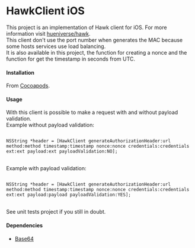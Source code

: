 HawkClient iOS
==============

This project is an implementation of Hawk client for iOS. For more information visit [hueniverse/hawk](https://github.com/hueniverse/hawk).  
This client don't use the port number when generates the MAC because some hosts services use load balancing.  
It is also available in this project, the function for creating a nonce and the function for get the timestamp in seconds from UTC.
  
#### Installation
From [Cocoapods](http://cocoapods.org/?q=HawkClient).

#### Usage
With this client is possible to make a request with and without payload validation.  
Example without payload validation:  
<pre>
<code>
NSString *header = [HawkClient generateAuthorizationHeader:url method:method timestamp:timestamp nonce:nonce credentials:credentials ext:ext payload:ext payloadValidation:NO];
</code>
</pre>
  
Example with payload validation:   
<pre>
<code> 
NSString *header = [HawkClient generateAuthorizationHeader:url method:method timestamp:timestamp nonce:nonce credentials:credentials ext:ext payload:payload payloadValidation:YES];
</code>  
</pre>  

See unit tests project if you still in doubt.

#### Dependencies
- [Base64](https://github.com/ekscrypto/Base64)